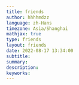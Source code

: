 ```yaml
---
title: friends
author: hhhhmdzz
language: zh-Hans
timezone: Asia/Shanghai
mathjax: true
type: friends
layout: friends
date: 2022-08-17 13:34:00
subtitle:
summary:
description:
keyworks:
---
```

